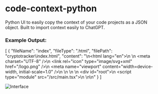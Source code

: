 # code-context-python
Python UI to easily copy the context of your code projects as a JSON object. Built to import context easily to ChatGPT.

### Example Output:
[
  {
    "fileName": "index",
    "fileType": ".html",
    "filePath": "cryptotracker\\index.html",
    "content": "<!DOCTYPE html>\n<html lang=\"en\">\n  <head>\n    <meta charset=\"UTF-8\" />\n    <link rel=\"icon\" type=\"image/svg+xml\" href=\"/logo.png\" />\n    <meta name=\"viewport\" content=\"width=device-width, initial-scale=1.0\" />\n    <title>CryptoTracker</title>\n  </head>\n  <body>\n    <div id=\"root\"></div>\n    <script type=\"module\" src=\"/src/main.tsx\"></script>\n  </body>\n</html>\n"
  }
]

![Interface](https://firebasestorage.googleapis.com/v0/b/portfolio-3aa67.appspot.com/o/gallery%2Fcode-context%2Fmain.png?alt=media)
